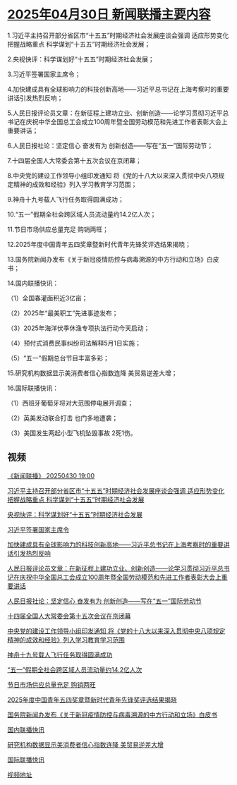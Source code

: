 # [2025年04月30日 新闻联播主要内容](https://tv.cctv.com/lm/xwlb/day/20250430.shtml)

1.习近平主持召开部分省区市“十五五”时期经济社会发展座谈会强调 适应形势变化 把握战略重点 科学谋划“十五五”时期经济社会发展；

2.央视快评：科学谋划好“十五五”时期经济社会发展；

3.习近平签署国家主席令；

4.加快建成具有全球影响力的科技创新高地——习近平总书记在上海考察时的重要讲话引发热烈反响；

5.人民日报评论员文章：在新征程上建功立业、创新创造——论学习贯彻习近平总书记在庆祝中华全国总工会成立100周年暨全国劳动模范和先进工作者表彰大会上重要讲话；

6.人民日报社论：坚定信心 奋发有为 创新创造——写在“五一”国际劳动节；

7.十四届全国人大常委会第十五次会议在京闭幕；

8.中央党的建设工作领导小组印发通知 将《党的十八大以来深入贯彻中央八项规定精神的成效和经验》列入学习教育学习范围；

9.神舟十九号载人飞行任务取得圆满成功；

10.“五一”假期全社会跨区域人员流动量约14.2亿人次；

11.节日市场供应总量充足 购销两旺；

12.2025年度中国青年五四奖章暨新时代青年先锋奖评选结果揭晓；

13.国务院新闻办发布《关于新冠疫情防控与病毒溯源的中方行动和立场》白皮书；

14.国内联播快讯：

（1）全国春灌面积近3亿亩；

（2）2025年“最美职工”先进事迹发布；

（3）2025年海洋伏季休渔专项执法行动今天启动；

（4）预付式消费民事纠纷司法解释5月1日实施；

（5）“五一”假期总台节目丰富多彩；

15.研究机构数据显示美消费者信心指数连降 美贸易逆差大增；

16.国际联播快讯：

（1）西班牙葡萄牙将对大范围停电展开调查；

（2）英美发动联合打击 也门多地遭袭；

（3）美国发生两起小型飞机坠毁事故 2死1伤。

## 视频

[《新闻联播》 20250430 19:00](https://tv.cctv.com/2025/04/30/VIDE5VR4NDb4IOuGBGFyIwaG250430.shtml)

[习近平主持召开部分省区市“十五五”时期经济社会发展座谈会强调 适应形势变化 把握战略重点 科学谋划“十五五”时期经济社会发展](https://tv.cctv.com/2025/04/30/VIDEm8ARAbaRwRxFn9wP4e1m250430.shtml)

[央视快评：科学谋划好“十五五”时期经济社会发展](https://tv.cctv.com/2025/04/30/VIDESFVlfaO58ZuGMOm1cSvi250430.shtml)

[习近平签署国家主席令](https://tv.cctv.com/2025/04/30/VIDEyhHOgaWAgTlEPT96qhHB250430.shtml)

[加快建成具有全球影响力的科技创新高地——习近平总书记在上海考察时的重要讲话引发热烈反响](https://tv.cctv.com/2025/04/30/VIDEz1X1jsKuZ2QfpQiAEftn250430.shtml)

[人民日报评论员文章：在新征程上建功立业、创新创造——论学习贯彻习近平总书记在庆祝中华全国总工会成立100周年暨全国劳动模范和先进工作者表彰大会上重要讲话](https://tv.cctv.com/2025/04/30/VIDEaXsYtKnG8NvFKbCPr9uY250430.shtml)

[人民日报社论：坚定信心 奋发有为 创新创造——写在“五一”国际劳动节](https://tv.cctv.com/2025/04/30/VIDENpZkSYgEwlkprLEqlEfA250430.shtml)

[十四届全国人大常委会第十五次会议在京闭幕](https://tv.cctv.com/2025/04/30/VIDEA2aO3xCpFHFrD51PRrxm250430.shtml)

[中央党的建设工作领导小组印发通知 将《党的十八大以来深入贯彻中央八项规定精神的成效和经验》列入学习教育学习范围](https://tv.cctv.com/2025/04/30/VIDEWdV4FZmCCU8umzwKO2HV250430.shtml)

[神舟十九号载人飞行任务取得圆满成功](https://tv.cctv.com/2025/04/30/VIDEsh8cGm3guoFsixS0RMBk250430.shtml)

[“五一”假期全社会跨区域人员流动量约14.2亿人次](https://tv.cctv.com/2025/04/30/VIDE3UvX4qSkYSu8AjKxhrVG250430.shtml)

[节日市场供应总量充足 购销两旺](https://tv.cctv.com/2025/04/30/VIDEgF5Zgvf7E3vMaLSb3mys250430.shtml)

[2025年度中国青年五四奖章暨新时代青年先锋奖评选结果揭晓](https://tv.cctv.com/2025/04/30/VIDE5k9y7tp4LMLCi1gpf75A250430.shtml)

[国务院新闻办发布《关于新冠疫情防控与病毒溯源的中方行动和立场》白皮书](https://tv.cctv.com/2025/04/30/VIDE0Ns7qHozL1aE0E7r3Mgv250430.shtml)

[国内联播快讯](https://tv.cctv.com/2025/04/30/VIDEgjedZ5fwigC5Bh6axAI3250430.shtml)

[研究机构数据显示美消费者信心指数连降 美贸易逆差大增](https://tv.cctv.com/2025/04/30/VIDEr3bHDuKxUnCYEj7jx9aw250430.shtml)

[国际联播快讯](https://tv.cctv.com/2025/04/30/VIDEnR0ybyg4JFDl3PI5RfDN250430.shtml)

[视频地址](https://tv.cctv.com/lm/xwlb/day/20250430.shtml) 

